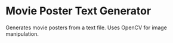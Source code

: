 # Movie Poster Text Generator
Generates movie posters from a text file. Uses OpenCV for image manipulation. 
